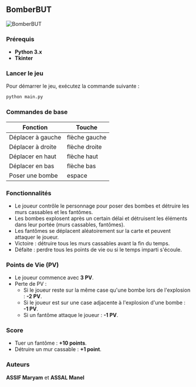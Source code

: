 ## BomberBUT

![BomberBUT](https://github.com/user-attachments/assets/98e08c62-251d-401a-804d-d52d0f9bc191)


### Prérequis
- **Python 3.x**
- **Tkinter** 

### Lancer le jeu
Pour démarrer le jeu, exécutez la commande suivante :
```bash
python main.py
```

### Commandes de base
| Fonction         | Touche |
|------------------|--------|
| Déplacer à gauche| flèche gauche |
| Déplacer à droite| flèche droite |
| Déplacer en haut | flèche haut |
| Déplacer en bas  | flèche bas |
| Poser une bombe  | espace |

### Fonctionnalités
- Le joueur contrôle le personnage pour poser des bombes et détruire les murs cassables et les fantômes.
- Les bombes explosent après un certain délai et détruisent les éléments dans leur portée (murs cassables, fantômes).
- Les fantômes se déplacent aléatoirement sur la carte et peuvent attaquer le joueur.
- Victoire : détruire tous les murs cassables avant la fin du temps.
- Défaite : perdre tous les points de vie ou si le temps imparti s'écoule.

### Points de Vie (PV)
- Le joueur commence avec **3 PV**.
- Perte de PV :
  - Si le joueur reste sur la même case qu'une bombe lors de l'explosion : **-2 PV**.
  - Si le joueur est sur une case adjacente à l'explosion d'une bombe : **-1 PV**.
  - Si un fantôme attaque le joueur : **-1 PV**.

### Score
- Tuer un fantôme : **+10 points**.
- Détruire un mur cassable : **+1 point**.

### Auteurs
**ASSIF Maryam** et **ASSAL Manel**
